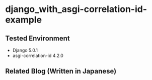 # django_with_asgi-correlation-id-example

## Tested Environment

- Django 5.0.1
- asgi-correlation-id 4.2.0

## Related Blog (Written in Japanese)
